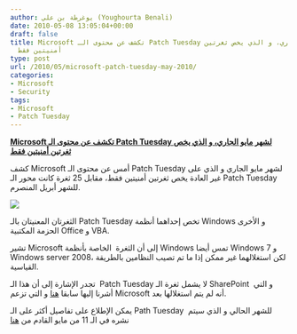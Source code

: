 ```yaml
---
author: يوغرطة بن علي (Youghourta Benali)
date: 2010-05-08 13:05:04+00:00
draft: false
title: Microsoft تكشف عن محتوى الـ Patch Tuesday لشهر مايو الجاري، و الذي يخص ثغرتين
  أمنيتين فقط
type: post
url: /2010/05/microsoft-patch-tuesday-may-2010/
categories:
- Microsoft
- Security
tags:
- Microsoft
- Patch Tuesday
---
```


[**Microsoft تكشف عن محتوى الـ Patch Tuesday لشهر مايو الجاري، و الذي يخص ثغرتين أمنيتين فقط**](http://www.it-scoop.com/2010/05/Microsoft-Patch-Tuesday-May-2010)


كشف Microsoft أمس عن محتوى الـ Patch Tuesday لشهر مايو الجاري و الذي على غير العادة يخص ثغرتين أمنيتين فقط، مقابل 25 ثغرة كانت محور الـ Patch Tuesday للشهر أبريل المنصرم.

[![](http://www.it-scoop.com/wp-content/uploads/2009/11/microsoft-patch.jpg)
](http://www.it-scoop.com/2010/05/Microsoft-Patch-Tuesday-May-2010)

الثغرتان المعنيتان بالـ Patch Tuesday تخص إحداهما أنظمة Windows و الأخرى الحزمة المكتبية Office و VBA.

تشير Microsoft إلى أن الثغرة  الخاصة بأنظمة Windows تمس أيضا Windows 7 و Windows server 2008، لكن استغلالهما غير ممكن إذا ما تم تصيب النظامين بالطريقة القياسية.

تجدر الإشارة إلى أن هذا الـ  Patch Tuesday لا يشمل ثغرة الـ SharePoint  و التي أشرنا إليها سابقا [هنا](../../../../../2010/05/sharepoint-xss-issue/) و التي تزعم Microsoft أنه لم يتم استغلالها بعد.

يمكن الإطلاع على تفاصيل أكثر على الـ Path Tuesday  للشهر الحالي و الذي سيتم نشره في الـ 11 من مايو القادم من [هنا](http://blogs.technet.com/msrc/archive/2010/05/06/advance-notification-for-the-may-2010-security-bulletin-release.aspx)
